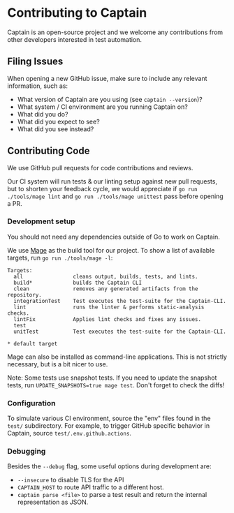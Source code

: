 # Contributing to Captain

Captain is an open-source project and we welcome any contributions from other
developers interested in test automation.

## Filing Issues

When opening a new GitHub issue, make sure to include any relevant information,
such as:

* What version of Captain are you using (see `captain --version`)?
* What system / CI environment are you running Captain on?
* What did you do?
* What did you expect to see?
* What did you see instead?

## Contributing Code

We use GitHub pull requests for code contributions and reviews.

Our CI system will run tests & our linting setup against new pull requests, but
to shorten your feedback cycle, we would appreciate if
`go run ./tools/mage lint` and `go run ./tools/mage unittest` pass before
opening a PR.

### Development setup

You should not need any dependencies outside of Go to work on Captain.

We use [Mage](https://magefile.org) as the build tool for our project. To show
a list of available targets, run `go run ./tools/mage -l`:

```
Targets:
  all                cleans output, builds, tests, and lints.
  build*             builds the Captain CLI
  clean              removes any generated artifacts from the repository.
  integrationTest    Test executes the test-suite for the Captain-CLI.
  lint               runs the linter & performs static-analysis checks.
  lintFix            Applies lint checks and fixes any issues.
  test               
  unitTest           Test executes the test-suite for the Captain-CLI.

* default target
```

Mage can also be installed as command-line applications. This is not strictly
necessary, but is a bit nicer to use.

Note: Some tests use snapshot tests. If you need to update the snapshot tests,
run `UPDATE_SNAPSHOTS=true mage test`. Don't forget to check the diffs!

### Configuration

To simulate various CI environment, source the "env" files found in the `test/`
subdirectory. For example, to trigger GitHub specific behavior in Captain,
source `test/.env.github.actions`.

### Debugging

Besides the `--debug` flag, some useful options during development are:

* `--insecure` to disable TLS for the API
* `CAPTAIN_HOST` to route API traffic to a different host.
* `captain parse <file>` to parse a test result and return the internal
  representation as JSON.
